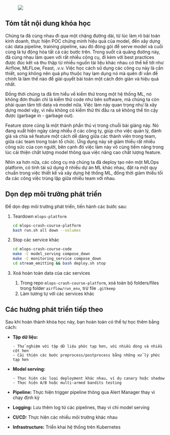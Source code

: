 <figure>
    <img src="../../assets/images/mlops-crash-course/tong-ket/ending_meme.jpg" loading="lazy"/>
</figure>

## Tóm tắt nội dung khóa học

Chúng ta đã cùng nhau đi qua một chặng đường dài, từ lúc làm rõ bài toán kinh doanh, thực hiện POC chứng minh hiệu quả của model, đến xây dựng các data pipeline, training pipeline, sau đó đóng gói để serve model và cuối cùng là tự động hóa tất cả các bước trên. Trong suốt cả quãng đường này, đã cùng nhau làm quen với rất nhiều công cụ, đi kèm với best practices được đúc kết và thu thập từ nhiều nguồn tài liệu khác nhau có thể kể tới như Airflow, MLFLow, Feast, .v.v. Việc học cách sử dụng các công cụ này là cần thiết, song không nên quá phụ thuộc hay lạm dụng nó mà quên đi vấn đề chính là làm thế nào để giải quyết bài toán một cách đơn giản và hiệu quả nhất.

Đồng thời chúng ta đã tìm hiểu về kiểm thử trong một hệ thống ML, nó không đơn thuần chỉ là kiểm thử code như bên software, mà chúng ta còn phải quan tâm tới data và model nữa. Việc làm này quan trọng như là xây dựng model vậy, vì nếu không có kiểm thử thì đầu ra sẽ không thể tin cậy được (garbage in - garbage out).

Feature store cũng là một thành phần thú vị trong chuỗi bài giảng này. Nó đang xuất hiện ngày càng nhiều ở các công ty, giúp cho việc quản lý, đánh giá và chia sẻ feature một cách dễ dàng giữa các thành viên trong team, giữa các team trong toàn tổ chức. Ứng dụng này sẽ giảm thiểu rất nhiều công sức của con người, bên cạnh đó việc làm này vô cùng tiềm năng trong lúc cải thiện chất lượng model thông qua việc nâng cao chất lượng feature.

Nhìn xa hơn nữa, các công cụ mà chúng ta đã deploy tạo nên một MLOps platform, có tính tái sử dụng ở nhiều dự án ML khác nhau, đặt ra một quy chuẩn trong việc thiết kế và xây dựng hệ thống ML, đồng thời giảm thiểu tối đa các công việc trùng lặp giữa nhiều team với nhau.

## Dọn dẹp môi trường phát triển

Để dọn dẹp môi trường phát triển, tiến hành các bước sau:

1.  Teardown `mlops-platform`

    ```bash
    cd mlops-crash-course-platform
    bash run.sh all down --volumes
    ```

1.  Stop các service khác

    ```bash
    cd mlops-crash-course-code
    make -C model_serving compose_down
    make -C monitoring_service compose_down
    cd stream_emitting && bash deploy.sh stop
    ```

1.  Xoá hoàn toàn data của các services

    1. Trong repo `mlops-crash-course-platform`, xoá toàn bộ folders/files trong folder `airflow/run_env`, trừ file `.gitkeep`
    1. Làm tương tự với các services khác

## Các hướng phát triển tiếp theo

Sau khi hoàn thành khóa học này, bạn hoàn toàn có thể tự học thêm bằng cách:

- **Tập dữ liệu:**

      - Thử nghiệm với tập dữ liệu phức tạp hơn, với nhiều dòng và nhiều cột hơn
      - Cải thiện các bước preprocess/postprocess bằng những xử lý phức tạp hơn

- **Model serving:**

      - Thực hiện các loại deployment khác nhau, ví dụ canary hoặc shadow
      - Thực hiện A/B hoặc multi-armed bandits testing

- **Pipeline:** Thực hiện trigger pipeline thông qua Alert Manager thay vì chạy định kỳ

- **Logging:** Lưu thêm log từ các pipelines, thay vì chỉ model serving

- **CI/CD:** Thực hiện các nhiều môi trường khác nhau

- **Infrastructure:** Triển khai hệ thống trên Kubernetes
